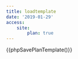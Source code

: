 ```yaml
---
title: loadtemplate
date: '2019-01-29'
access:
    site:
        plan: true
---
```


{{phpSavePlanTemplate()}}